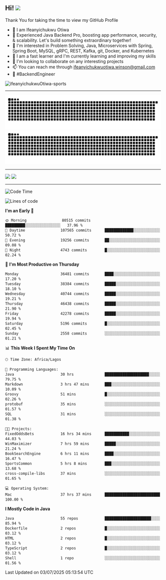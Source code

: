 <!-- BLOG-POST-LIST:START --><!-- BLOG-POST-LIST:END -->

## Hi! <img src="https://media.giphy.com/media/hvRJCLFzcasrR4ia7z/giphy.gif" width="4%"> 

Thank You for taking the time to view my GitHub Profile

- 👋 I am Ifeanyichukwu Otiwa
- 🚀 Experienced Java Backend Pro, boosting app performance, security, & scalability. Let's build something extraordinary together!
- 👀 I'm interested in Problem Solving, Java, Microservices with Spring, Spring Boot, MySQL, gRPC, REST, Kafka, git, Docker, and Kubernetes
- 🌱 I am a fast learner and I'm currently learning and improving my skills
- 💞️ I'm looking to collaborate on any interesting projects
- 📫 You can reach me through ifeanyichukwuotiwa.winson@gmail.com
- 🚀 #BackendEngineer

<p align="left" marginTop="10px"> <img src="https://komarev.com/ghpvc/?username=ifeanyichukwuOtiwa-sports&label=Profile%20views&color=0e75b6&style=for-the-badge" alt="ifeanyichukwuOtiwa-sports" /> </p>

***

<!--🐍📈SNAKEGRAPH / 🌐WEBSITE: https://github.com/Platane/snk -->
![github contribution grid snake animation](https://raw.githubusercontent.com/ifeanyichukwuOtiwa-sports/ifeanyichukwuOtiwa-sports/output/github-contribution-grid-snake-dark.svg#gh-dark-mode-only)![github contribution grid snake animation](https://raw.githubusercontent.com/ifeanyichukwuOtiwa-sports/ifeanyichukwuOtiwa-sports/output/github-contribution-grid-snake.svg#gh-light-mode-only)

***

<p float="left">
  <img float="left" src="https://github-readme-stats.vercel.app/api?username=ifeanyichukwuOtiwa-sports&count_private=true&include_all_commits=true&theme=react&show_icons=true" />
  <img float="right" src="https://github-readme-stats.vercel.app/api/top-langs/?username=ifeanyichukwuOtiwa-sports&layout=compact&show_icons=true&theme=react" /> 
</p>

***



<!--START_SECTION:waka-->
![Code Time](http://img.shields.io/badge/Code%20Time-3%2C912%20hrs%202%20mins-blue)

![Lines of code](https://img.shields.io/badge/From%20Hello%20World%20I%27ve%20Written-56.8%20million%20lines%20of%20code-blue)

**I'm an Early 🐤** 

```text
🌞 Morning                80515 commits       █████████░░░░░░░░░░░░░░░░   37.96 % 
🌆 Daytime                107565 commits      █████████████░░░░░░░░░░░░   50.72 % 
🌃 Evening                19256 commits       ██░░░░░░░░░░░░░░░░░░░░░░░   09.08 % 
🌙 Night                  4743 commits        █░░░░░░░░░░░░░░░░░░░░░░░░   02.24 % 
```
📅 **I'm Most Productive on Thursday** 

```text
Monday                   36481 commits       ████░░░░░░░░░░░░░░░░░░░░░   17.20 % 
Tuesday                  38384 commits       █████░░░░░░░░░░░░░░░░░░░░   18.10 % 
Wednesday                40744 commits       █████░░░░░░░░░░░░░░░░░░░░   19.21 % 
Thursday                 46438 commits       █████░░░░░░░░░░░░░░░░░░░░   21.90 % 
Friday                   42278 commits       █████░░░░░░░░░░░░░░░░░░░░   19.94 % 
Saturday                 5196 commits        █░░░░░░░░░░░░░░░░░░░░░░░░   02.45 % 
Sunday                   2558 commits        ░░░░░░░░░░░░░░░░░░░░░░░░░   01.21 % 
```


📊 **This Week I Spent My Time On** 

```text
🕑︎ Time Zone: Africa/Lagos

💬 Programming Languages: 
Java                     30 hrs              ████████████████████░░░░░   79.75 % 
Markdown                 3 hrs 47 mins       ███░░░░░░░░░░░░░░░░░░░░░░   10.09 % 
Groovy                   51 mins             █░░░░░░░░░░░░░░░░░░░░░░░░   02.26 % 
protobuf                 35 mins             ░░░░░░░░░░░░░░░░░░░░░░░░░   01.57 % 
SQL                      31 mins             ░░░░░░░░░░░░░░░░░░░░░░░░░   01.38 % 

🐱‍💻 Projects: 
FixedOddsBets            16 hrs 34 mins      ███████████░░░░░░░░░░░░░░   44.03 % 
WinMaximizer             7 hrs 59 mins       █████░░░░░░░░░░░░░░░░░░░░   21.24 % 
BookSearchEngine         6 hrs 11 mins       ████░░░░░░░░░░░░░░░░░░░░░   16.47 % 
SportsCommon             5 hrs 8 mins        ███░░░░░░░░░░░░░░░░░░░░░░   13.68 % 
cross-compile-libs       37 mins             ░░░░░░░░░░░░░░░░░░░░░░░░░   01.65 % 

💻 Operating System: 
Mac                      37 hrs 37 mins      █████████████████████████   100.00 % 
```

**I Mostly Code in Java** 

```text
Java                     55 repos            █████████████████████░░░░   85.94 % 
Dockerfile               2 repos             █░░░░░░░░░░░░░░░░░░░░░░░░   03.12 % 
HTML                     2 repos             █░░░░░░░░░░░░░░░░░░░░░░░░   03.12 % 
TypeScript               2 repos             █░░░░░░░░░░░░░░░░░░░░░░░░   03.12 % 
Shell                    1 repo              ░░░░░░░░░░░░░░░░░░░░░░░░░   01.56 % 
```




 Last Updated on 03/07/2025 05:13:54 UTC
<!--END_SECTION:waka-->

<!--
<p align="center">
![trophy](https://github-profile-trophy.vercel.app/?username=ifeanyichukwuOtiwa-sports&theme=onedark) (https://github.com/ryo-ma/github-profile-trophy)
</p>
-->

<!---
ifeanyi-otiwa/ifeanyi-otiwa is a ✨ special ✨ repository because its `README.md` (this file) appears on your GitHub profile.
You can click the Preview link to take a look at your changes.
--->
